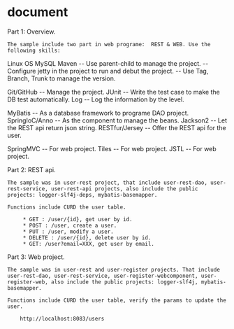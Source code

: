document
========

Part 1: Overview.

	The sample include two part in web programe:  REST & WEB. Use the following skills:

Linux OS
MySQL
Maven   	-- Use parent-child to manage the project. 
		-- Configure jetty in the project to run and debut the project.
		-- Use Tag, Branch, Trunk to manage the version.

Git/GitHub  	-- Manage the project.
JUnit   	-- Write the test case to make the DB test automatically.
Log     	-- Log the information by the level.

MyBatis 	-- As a database framework to programe DAO project.
SpringIoC/Anno  -- As the component to manage the beans.
Jackson2        -- Let the REST api return json string.
RESTfur/Jersey  -- Offer the REST api for the user.

SpringMVC	-- For web project.
Tiles		-- For web project.
JSTL  		-- For web project.
	

Part 2: REST api.

	The sample was in user-rest project, that include user-rest-dao, user-rest-service, user-rest-api projects, also include the public projects: logger-slf4j-deps, mybatis-basemapper.
	
	Functions include CURD the user table. 

		 * GET : /user/{id}, get user by id.
		 * POST : /user, create a user.
		 * PUT : /user, modify a user.
		 * DELETE : /user/{id}, delete user by id.
		 * GET: /user?email=XXX, get user by email.


Part 3: Web project.

	The sample was in user-rest and user-register projects. That include user-rest-dao, user-rest-service, user-register-webcomponent, user-register-web, also include the public projects: logger-slf4j, mybatis-basemapper. 
	
	Functions include CURD the user table, verify the params to update the user.

		http://localhost:8083/users
